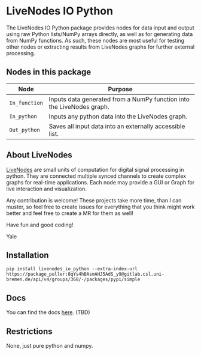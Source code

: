 # LiveNodes IO Python

The LiveNodes IO Python package provides nodes for data input and output using raw Python lists/NumPy arrays directly, as well as for generating data from NumPy functions. As such, these nodes are most useful for testing other nodes or extracting results from LiveNodes graphs for further external processing.

## Nodes in this package
| Node          | Purpose                                                               |
| ------------- | --------------------------------------------------------------------- |
| `In_function` | Inputs data generated from a NumPy function into the LiveNodes graph. |
| `In_python`   | Inputs any python data into the LiveNodes graph.                      |
| `Out_python`  | Saves all input data into an externally accessible list.              |

## About LiveNodes
[LiveNodes](https://livenodes.pages.csl.uni-bremen.de/livenodes/index.html) are small units of computation for digital signal processing in python. They are connected multiple synced channels to create complex graphs for real-time applications. Each node may provide a GUI or Graph for live interaction and visualization.

Any contribution is welcome! These projects take more time, than I can muster, so feel free to create issues for everything that you think might work better and feel free to create a MR for them as well!

Have fun and good coding!

Yale

## Installation

`pip install livenodes_io_python --extra-index-url https://package_puller:8qYs4hBAsmAHJ5AdS_y9@gitlab.csl.uni-bremen.de/api/v4/groups/368/-/packages/pypi/simple`

## Docs

You can find the docs [here](https://livenodes.pages.csl.uni-bremen.de/packages/livenodes_io_python/readme.html). (TBD)

## Restrictions

None, just pure python and numpy.
